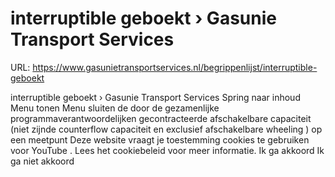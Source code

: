# interruptible geboekt › Gasunie Transport Services

URL: https://www.gasunietransportservices.nl/begrippenlijst/interruptible-geboekt

interruptible geboekt › Gasunie Transport Services
Spring naar inhoud
Menu tonen
Menu sluiten
de door de gezamenlijke programmaverantwoordelijken gecontracteerde
afschakelbare capaciteit
(niet zijnde
counterflow
capaciteit
en exclusief afschakelbare
wheeling
) op een meetpunt
Deze website vraagt je toestemming cookies te gebruiken voor
YouTube
. Lees het
cookiebeleid
voor meer informatie.
Ik ga akkoord
Ik ga niet akkoord